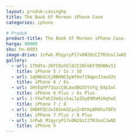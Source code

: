 ```yaml
---
layout: produk-casinghp
title: The Book Of Mormon iPhone Case
categories: iphone

# Produk
product-title: The Book Of Mormon iPhone Case
harga: 90000
sku: hn-0093
image-drive: 1cPwb_M1qyryP17xON29zCZfR3osCJwNI
gallery:
  - url: 17OdYa-2KFC8ohElOJI2NlGKY7N9BNv51
    title: iPhone 5 / 5s / SE
  - url: 1qONUUCGjBBHNCSyWf0ef19qpnJ3axU2n
    title: iPhone 6 / 6s
  - url: 1HtEqYP71GzcC9LAudBQ3VtVYg_6XpIwl
    title: iPhone 6 Plus / 6s Plus
  - url: 1-YVwTmhIXeQis5aLlpZGy09MaMiHqhw5
    title: iPhone 7 / 8
  - url: 1HBKFQCZeI0SmkGCpxInOtKp8ROhx70FU
    title: iPhone 7 Plus / 8 Plus
  - url: 1cPwb_M1qyryP17xON29zCZfR3osCJwNI
    title: iPhone X
---
```

